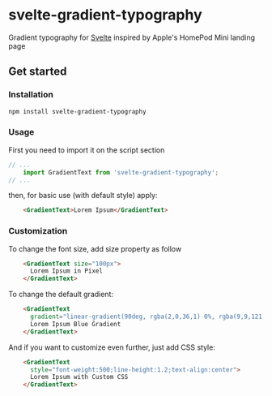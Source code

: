 # svelte-gradient-typography

Gradient typography for [Svelte](https://svelte.dev) inspired by Apple's HomePod Mini landing page

## Get started

### Installation
```sh
npm install svelte-gradient-typography
```

### Usage
First you need to import it on the script section
```js
// ...
	import GradientText from 'svelte-gradient-typography';
// ...
```
then, for basic use (with default style) apply:
```html
    <GradientText>Lorem Ipsum</GradientText>
```

### Customization
To change the font size, add size property as follow
```html
    <GradientText size="100px">
      Lorem Ipsum in Pixel
    </GradientText>
```

To change the default gradient:
```html
    <GradientText 
      gradient="linear-gradient(90deg, rgba(2,0,36,1) 0%, rgba(9,9,121,1) 35%, rgba(0,212,255,1) 100%);">
      Lorem Ipsum Blue Gradient
    </GradientText>
```
And if you want to customize even further, just add CSS style:
```html
    <GradientText 
      style="font-weight:500;line-height:1.2;text-align:center">
      Lorem Ipsum with Custom CSS
    </GradientText>
```

